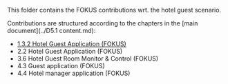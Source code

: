 This folder contains the FOKUS contributions wrt. the hotel guest scenario.

Contributions are structured according to the chapters in the [main document](../D5.1 content.md):
  * [1.3.2 Hotel Guest Application (FOKUS)](./ch_1_3_2_Hotel_Guest_Application/reade.md)
  * 2.2 Hotel Guest Application (FOKUS)
  * 3.6 Hotel Guest Room Monitor & Control (FOKUS)
  * 4.3 Guest application (FOKUS)
  * 4.4 Hotel manager application (FOKUS)
  
  
